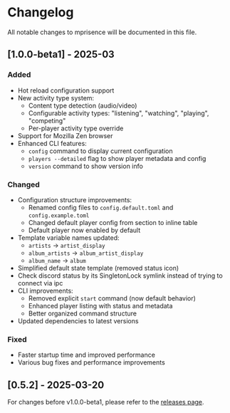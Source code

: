# Changelog

All notable changes to mprisence will be documented in this file.

## [1.0.0-beta1] - 2025-03

### Added
- Hot reload configuration support
- New activity type system:
  - Content type detection (audio/video)
  - Configurable activity types: "listening", "watching", "playing", "competing"
  - Per-player activity type override
- Support for Mozilla Zen browser
- Enhanced CLI features:
  - `config` command to display current configuration
  - `players --detailed` flag to show player metadata and config
  - `version` command to show version info

### Changed
- Configuration structure improvements:
  - Renamed config files to `config.default.toml` and `config.example.toml`
  - Changed default player config from section to inline table
  - Default player now enabled by default
- Template variable names updated:
  - `artists` -> `artist_display`
  - `album_artists` -> `album_artist_display`
  - `album_name` -> `album`
- Simplified default state template (removed status icon)
- Check discord status by its SingletonLock symlink instead of trying to connect via ipc
- CLI improvements:
  - Removed explicit `start` command (now default behavior)
  - Enhanced player listing with status and metadata
  - Better organized command structure
- Updated dependencies to latest versions

### Fixed
- Faster startup time and improved performance
- Various bug fixes and performance improvements

## [0.5.2] - 2025-03-20

For changes before v1.0.0-beta1, please refer to the [releases page](https://github.com/lazykern/mprisence/releases). 
